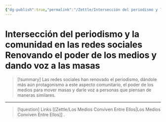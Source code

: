 ```yaml
---
{"dg-publish":true,"permalink":"/Zettle/Intersección del periodismo y la comunidad en las redes sociales Renovando el poder de los medios y dando voz a las masas/","title":"Intersección Del Periodismo Y la Comunidad En Las Redes Sociales","updated":"2023-12-30T18:05:25.294-05:00"}
---
```



# Intersección del periodismo y la comunidad en las redes sociales Renovando el poder de los medios y dando voz a las masas

> [!summary] 
> Las redes sociales han renovado el periodismo, dándole más aún protagonismo a este aspecto comunitario, el poder de los medios para mover masas y darle voz a personas que piensan de maneras similares.

- - - 
> [!question] Links
> [[Zettle/Los Medios Conviven Entre Ellos\|Los Medios Conviven Entre Ellos]]
> .
